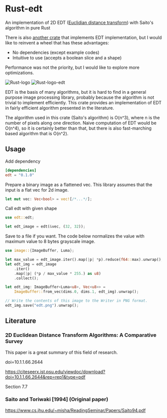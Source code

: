 # Rust-edt

An implementation of 2D EDT ([Euclidian distance transform](https://en.wikipedia.org/wiki/Distance_transform)) with Saito's algorithm in pure Rust

There is also [another crate](https://crates.io/crates/distance-transform) that implements EDT implementation,
but I would like to reinvent a wheel that has these advantages:

* No dependencies (except example codes)
* Intuitive to use (accepts a boolean slice and a shape)

Performance was not the priority, but I would like to explore more optimizations.

![Rust-logo](https://github.com/msakuta/rust-edt/blob/master/Rust_logo.png)
![Rust-logo-edt](https://github.com/msakuta/rust-edt/blob/master/Rust_logo_edt.png)

EDT is the basis of many algorithms, but it is hard to find in a general purpose image processing library,
probably because the algorithm is not trivial to implement efficiently.
This crate provides an implementation of EDT in fairly efficient algorithm presented in the literature.

The algorithm used in this crate (Saito's algorithm) is O(n^3), where n is the number of pixels along one direction.
Naive computation of EDT would be O(n^4), so it is certainly better than that, but there is also fast-marching based
algorithm that is O(n^2).

## Usage

Add dependency

```toml
[dependencies]
edt = "0.1.0"
```

Prepare a binary image as a flattened vec.
This library assumes that the input is a flat vec for 2d image.

```rust
let mut vec: Vec<bool> = vec![/*...*/];
```

Call edt with given shape

```rust
use edt::edt;

let edt_image = edt(&vec, (32, 32));
```

Save to a file if you want.
The code below normalizes the value with maximum value to 8 bytes grayscale image.

```rust
use image::{ImageBuffer, Luma};

let max_value = edt_image.iter().map(|p| *p).reduce(f64::max).unwrap();
let edt_img = edt_image
    .iter()
    .map(|p| (*p / max_value * 255.) as u8)
    .collect();

let edt_img: ImageBuffer<Luma<u8>, Vec<u8>> =
    ImageBuffer::from_vec(dims.0, dims.1, edt_img).unwrap();

// Write the contents of this image to the Writer in PNG format.
edt_img.save("edt.png").unwrap();
```

## Literature


### 2D Euclidean Distance Transform Algorithms: A Comparative Survey

This paper is a great summary of this field of research.

doi=10.1.1.66.2644

https://citeseerx.ist.psu.edu/viewdoc/download?doi=10.1.1.66.2644&rep=rep1&type=pdf

Section 7.7


### Saito and Toriwaki [1994] (Original paper)

https://www.cs.jhu.edu/~misha/ReadingSeminar/Papers/Saito94.pdf